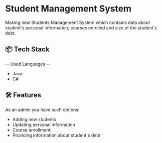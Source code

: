 # Student Management System

Making new Students Management System which contains data about student's personal information, courses enrolled and size of the student's debt.
## 📦 Tech Stack

-- Used Languages --
- Java
- C#

## 🛠 Features
As an admin you have such options: 
- Adding new students
- Updating personal information
- Course enrollment
- Providing information about student's debt
